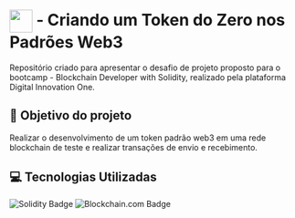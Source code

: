 # <img align="center" width="40px" src="https://hermes.digitalinnovation.one/assets/diome/logo-minimized.png"></a> - Criando um Token do Zero nos Padrões Web3
Repositório criado para apresentar o desafio de projeto proposto para o bootcamp - Blockchain Developer with Solidity, realizado pela plataforma Digital Innovation One.

## :dart: Objetivo do projeto
Realizar o desenvolvimento de um token padrão web3 em uma rede blockchain de teste e realizar transações de envio e recebimento.

## :computer: Tecnologias Utilizadas
![Solidity Badge](https://img.shields.io/badge/Solidity-363636?logo=solidity&logoColor=fff&style=for-the-badge) ![Blockchain.com Badge](https://img.shields.io/badge/Blockchain-121D33?logo=blockchaindotcom&logoColor=fff&style=for-the-badge) 


